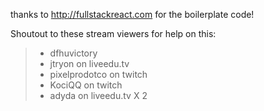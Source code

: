 thanks to http://fullstackreact.com for the boilerplate code!

Shoutout to these stream viewers for help on this:
> - dfhuvictory
> - jtryon on liveedu.tv
> - pixelprodotco on twitch
> - KociQQ on twitch
> - adyda on liveedu.tv X 2
